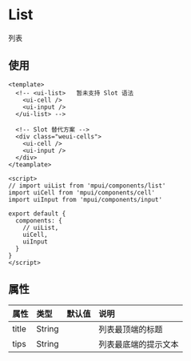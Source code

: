 List
===

列表

## 使用

```vue
<template>
  <!-- <ui-list>   暂未支持 Slot 语法
    <ui-cell />
    <ui-input />
  </ui-list> -->
  
  <!-- Slot 替代方案 -->
  <div class="weui-cells">
    <ui-cell />
    <ui-input />
  </div>
</teamplate>

<script>
// import uiList from 'mpui/components/list'
import uiCell from 'mpui/components/cell'
import uiInput from 'mpui/components/input'

export default {
  components: {
    // uiList,
    uiCell,
    uiInput
  }
}
</script>
```

## 属性

| 属性 | 类型 | 默认值 | 说明 |
| :-- | :-- | :-- | :-- |
| title | String |   | 列表最顶端的标题 |
| tips | String |   | 列表最底端的提示文本 |
